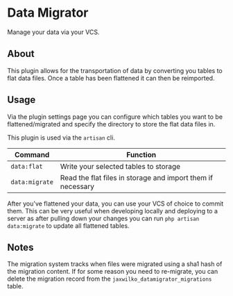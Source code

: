 # Data Migrator

Manage your data via your VCS.

## About

This plugin allows for the transportation of data by converting you tables to flat data files. Once a table has been
flattened it can then be reimported.

## Usage

Via the plugin settings page you can configure which tables you want to be flattened/migrated and specify 
the directory to store the flat data files in.

This plugin is used via the `artisan` cli.

| Command        | Function                                                     |
|----------------|--------------------------------------------------------------|
| `data:flat`    | Write your selected tables to storage                        |
| `data:migrate` | Read the flat files in storage and import them if necessary  |

After you've flattened your data, you can use your VCS of choice to commit them. This can be very useful when developing
locally and deploying to a server as after pulling down your changes you can run `php artisan data:migrate` to update 
all flattened tables.

## Notes

The migration system tracks when files were migrated using a sha1 hash of the migration content. If for some reason you
need to re-migrate, you can delete the migration record from the `jaxwilko_datamigrator_migrations` table.



